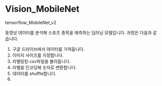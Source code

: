 # Vision_MobileNet
tensorflow_MobileNet_v2

동영상 데이터를 분석해 스포츠 종목을 예측하는 딥러닝 모델입니다.
과정은 다음과 같습니다.

1. 구글 드라이브에서 데이터를 가져옵니다.
2. 이미지 사이즈를 지정합니다.
3. 라벨링된 csv파일을 불러옵니다.
4. 라벨을 인코딩해 숫자로 변환합니다.
5. 데이터를 shuffle합니다.
6. 
